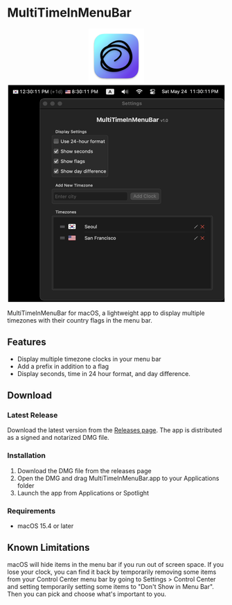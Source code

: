 # MultiTimeInMenuBar

<div align="center">
  <img src="MultiTimeInMenuBar/Assets.xcassets/AppIcon.appiconset/icon_256x256.png" alt="MultiTimeInMenuBar" width="128" height="128"> <br />
  <img src="https://github.com/rshin7/MultiTimeInMenuBar/blob/main/.github/images/screenshot.png" alt="MultiTimeInMenuBar" width="500" height="500">
</div>



MultiTimeInMenuBar for macOS, a lightweight app to display multiple timezones with their country flags in the menu bar.

## Features

- Display multiple timezone clocks in your menu bar
- Add a prefix in addition to a flag
- Display seconds, time in 24 hour format, and day difference.

## Download

### Latest Release
Download the latest version from the [Releases page](https://github.com/rshin7/MultiTimeInMenuBar/releases). The app is distributed as a signed and notarized DMG file.

### Installation
1. Download the DMG file from the releases page
2. Open the DMG and drag MultiTimeInMenuBar.app to your Applications folder
3. Launch the app from Applications or Spotlight

### Requirements
- macOS 15.4 or later



## Known Limitations
macOS will hide items in the menu bar if you run out of screen space. If you lose your clock, you can find it back by temporarily removing some items from your Control Center menu bar by going to Settings > Control Center and setting temporarily setting some items to "Don't Show in Menu Bar". Then you can pick and choose what's important to you.
